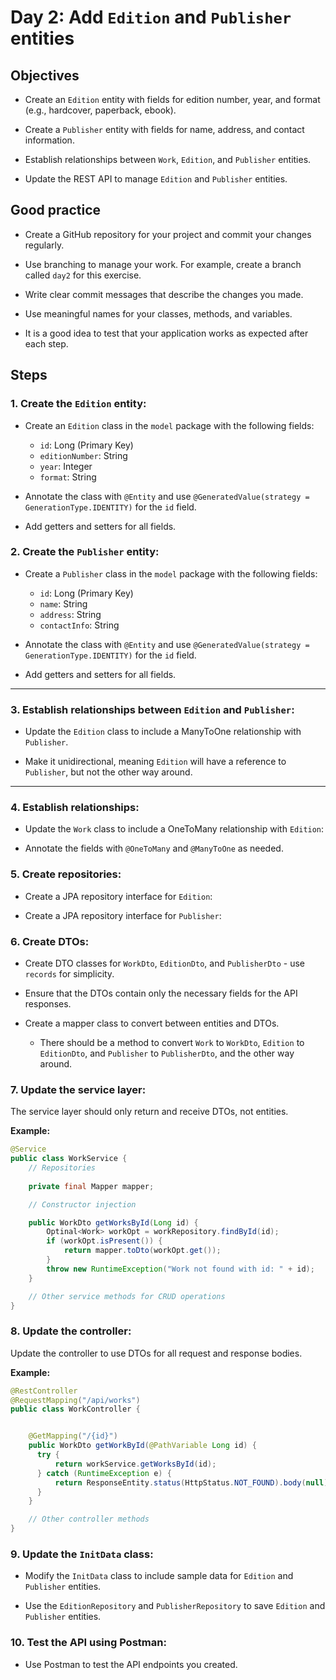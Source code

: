 # Day 2: Add `Edition` and `Publisher` entities
## Objectives

- Create an `Edition` entity with fields for edition number, year, and format (e.g., hardcover, paperback, ebook).

- Create a `Publisher` entity with fields for name, address, and contact information.

- Establish relationships between `Work`, `Edition`, and `Publisher` entities.

- Update the REST API to manage `Edition` and `Publisher` entities.

## Good practice
- Create a GitHub repository for your project and commit your changes regularly.

- Use branching to manage your work. For example, create a branch called `day2` for this exercise.

- Write clear commit messages that describe the changes you made.

- Use meaningful names for your classes, methods, and variables.

- It is a good idea to test that your application works as expected after each step.

## Steps
### 1. **Create the `Edition` entity**:
- Create an `Edition` class in the `model` package with the following fields:
  - `id`: Long (Primary Key)
  - `editionNumber`: String
  - `year`: Integer
  - `format`: String

- Annotate the class with `@Entity` and use `@GeneratedValue(strategy = GenerationType.IDENTITY)` for the `id` field.

- Add getters and setters for all fields.

### 2. **Create the `Publisher` entity**:
- Create a `Publisher` class in the `model` package with the following fields:
  - `id`: Long (Primary Key)
  - `name`: String
  - `address`: String
  - `contactInfo`: String

- Annotate the class with `@Entity` and use `@GeneratedValue(strategy = GenerationType.IDENTITY)` for the `id` field.

- Add getters and setters for all fields.

---

### 3. **Establish relationships between `Edition` and `Publisher`**:
- Update the `Edition` class to include a ManyToOne relationship with `Publisher`.

- Make it unidirectional, meaning `Edition` will have a reference to `Publisher`, but not the other way around.

---

### 4. **Establish relationships**:
- Update the `Work` class to include a OneToMany relationship with `Edition`:

- Annotate the fields with `@OneToMany` and `@ManyToOne` as needed.


### 5. **Create repositories**:
- Create a JPA repository interface for `Edition`:

- Create a JPA repository interface for `Publisher`:


### 6. **Create DTOs**:
- Create DTO classes for `WorkDto`, `EditionDto`, and `PublisherDto` - use `records` for simplicity.

- Ensure that the DTOs contain only the necessary fields for the API responses.

- Create a mapper class to convert between entities and DTOs.

  - There should be a method to convert `Work` to `WorkDto`, `Edition` to `EditionDto`, and `Publisher` to `PublisherDto`, and the other way around.

### 7. **Update the service layer**:
The service layer should only return and receive DTOs, not entities.

**Example:**
```java
@Service
public class WorkService {
    // Repositories
    
    private final Mapper mapper;

    // Constructor injection

    public WorkDto getWorksById(Long id) {
        Optinal<Work> workOpt = workRepository.findById(id);
        if (workOpt.isPresent()) {
            return mapper.toDto(workOpt.get());
        } 
        throw new RuntimeException("Work not found with id: " + id);
    }

    // Other service methods for CRUD operations
}
```

### 8. **Update the controller**:
Update the controller to use DTOs for all request and response bodies.

**Example:**
```java
@RestController
@RequestMapping("/api/works")
public class WorkController {


    @GetMapping("/{id}")
    public WorkDto getWorkById(@PathVariable Long id) {
      try {
          return workService.getWorksById(id);
      } catch (RuntimeException e) {
          return ResponseEntity.status(HttpStatus.NOT_FOUND).body(null);
      }
    }

    // Other controller methods
}
```

### 9. **Update the `InitData` class**:
- Modify the `InitData` class to include sample data for `Edition` and `Publisher` entities.

- Use the `EditionRepository` and `PublisherRepository` to save `Edition` and `Publisher` entities.

### 10. **Test the API using Postman**:
- Use Postman to test the API endpoints you created.